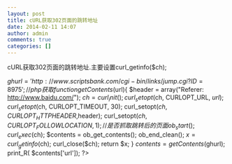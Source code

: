 ```yaml
---
layout: post
title: cURL获取302页面的跳转地址
date: 2014-02-11 14:07
author: admin
comments: true
categories: []
---
```

cURL获取302页面的跳转地址.主要设置curl_getinfo($ch);

$ghurl = 'http://www.scriptsbank.com/cgi-bin/links/jump.cgi?ID=8975';
// php 获取
function getContents($url){
$header = array("Referer: http://www.baidu.com/");
$ch = curl_init();
curl_setopt($ch, CURLOPT_URL, $url);
curl_setopt($ch, CURLOPT_TIMEOUT, 30);
curl_setopt($ch, CURLOPT_HTTPHEADER,$header);
curl_setopt($ch, CURLOPT_FOLLOWLOCATION,1); //是否抓取跳转后的页面
ob_start();
curl_exec($ch);
$contents = ob_get_contents();
ob_end_clean();
$x = curl_getinfo($ch);
curl_close($ch);
return $x;
}
$contents = getContents($ghurl);
print_R( $contents['url']);
?>
